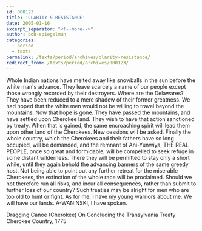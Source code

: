 ```yaml
---
id: 000123
title: 'CLARITY & RESISTANCE'
date: 2005-01-16
excerpt_separator: "<!--more-->"
author: bob-spiegelman
categories:
  - period
  - texts
permalink: /texts/period/archives/clarity-resistance/
redirect_from: /texts/period/archives/000123/
---
```

Whole Indian nations have melted away like snowballs in the sun before the white man's advance. They leave scarcely a name of our people except those wrongly recorded by their destroyers. Where are the Delawares? They have been reduced to a mere shadow of their former greatness. We had hoped that the white men would not be willing to travel beyond the mountains. Now that hope is gone. They have passed the mountains, and have settled upon Cherokee land. They wish to have that action sanctioned by treaty. When that is gained, the same encroaching spirit will lead them upon other land of the Cherokees. New cessions will be asked. Finally the whole country, which the Cherokees and their fathers have so long occupied, will be demanded, and the remnant of Ani-Yunwiya, THE REAL PEOPLE, once so great and formidable, will be compelled to seek refuge in some distant wilderness. There they will be permitted to stay only a short while, until they again behold the advancing banners of the same greedy host. Not being able to point out any further retreat for the miserable Cherokees, the extinction of the whole race will be proclaimed. Should we not therefore run all risks, and incur all consequences, rather than submit to further loss of our country? Such treaties may be alright for men who are too old to hunt or fight. As for me, I have my young warriors about me. We will have our lands. A-WANINSKI, I have spoken.

Dragging Canoe (Cherokee)
On Concluding the Transylvania Treaty
Cherokee Country, 1775
